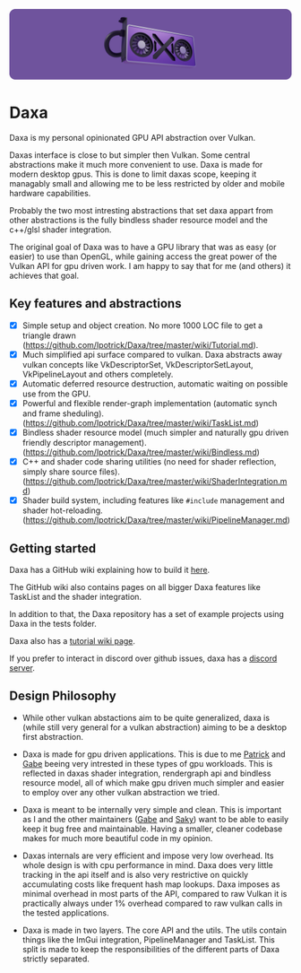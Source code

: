 <p align="center">
  <!-- <a href="https://github.com/Ipotrick/Daxa"> -->
    <img src="misc/daxa-logo.png" width="800" alt="Daxa logo">
  <!-- </a> -->
</p>

# Daxa

Daxa is my personal opinionated GPU API abstraction over Vulkan.

Daxas interface is close to but simpler then Vulkan. Some central abstractions make it much more convenient to use. 
Daxa is made for modern desktop gpus. This is done to limit daxas scope, keeping it managably small and allowing me to be less restricted by older and mobile hardware capabilities.

Probably the two most intresting abstractions that set daxa appart from other abstractions is the fully bindless shader resource model and the c++/glsl shader integration.

The original goal of Daxa was to have a GPU library that was as easy (or easier) to use than OpenGL, while gaining access the great power of the Vulkan API for gpu driven work.
I am happy to say that for me (and others) it achieves that goal.

## Key features and abstractions
- [x] Simple setup and object creation. No more 1000 LOC file to get a triangle drawn (https://github.com/Ipotrick/Daxa/tree/master/wiki/Tutorial.md).
- [x] Much simplified api surface compared to vulkan. Daxa abstracts away vulkan concepts like VkDescriptorSet, VkDescriptorSetLayout, VkPipelineLayout and others completely. 
- [x] Automatic deferred resource destruction, automatic waiting on possible use from the GPU.
- [x] Powerful and flexible render-graph implementation (automatic synch and frame sheduling). (https://github.com/Ipotrick/Daxa/tree/master/wiki/TaskList.md)
- [x] Bindless shader resource model (much simpler and naturally gpu driven friendly descriptor management). (https://github.com/Ipotrick/Daxa/tree/master/wiki/Bindless.md)
- [x] C++ and shader code sharing utilities (no need for shader reflection, simply share source files). (https://github.com/Ipotrick/Daxa/tree/master/wiki/ShaderIntegration.md)
- [x] Shader build system, including features like `#include` management and shader hot-reloading. (https://github.com/Ipotrick/Daxa/tree/master/wiki/PipelineManager.md)

## Getting started

Daxa has a GitHub wiki explaining how to build it [here](https://github.com/Ipotrick/Daxa/wiki/Building).

The GitHub wiki also contains pages on all bigger Daxa features like TaskList and the shader integration.

In addition to that, the Daxa repository has a set of example projects using Daxa in the tests folder.

Daxa also has a [tutorial wiki page](https://github.com/Ipotrick/Daxa/tree/master/wiki/Tutorial.md).

If you prefer to interact in discord over github issues, daxa has a [discord server](
https://discord.gg/MJPJvZ4FK5).

## Design Philosophy

- While other vulkan abstactions aim to be quite generalized, daxa is (while still very general for a vulkan abstraction) aiming to be a desktop first abstraction.

- Daxa is made for gpu driven applications. This is due to me [Patrick](https://www.github.com/Ipotrick) and [Gabe](https://www.github.com/GabeRundlett) beeing very intrested in these types of gpu workloads. This is reflected in daxas shader integration, rendergraph api and bindless resource model, all of which make gpu driven much simpler and easier to employ over any other vulkan abstraction we tried.

- Daxa is meant to be internally very simple and clean. This is important as I and the other maintainers ([Gabe](https://www.github.com/GabeRundlett) and [Saky](https://github.com/MatejSakmary)) want to be able to easily keep it bug free and maintainable. Having a smaller, cleaner codebase makes for much more beautiful code in my opinion.

- Daxas internals are very efficient and impose very low overhead. Its whole design is with cpu performance in mind. Daxa does very little tracking in the api itself and is also very restrictive on quickly accumulating costs like frequent hash map lookups.
Daxa imposes as minimal overhead in most parts of the API, compared to raw Vulkan it is practically always under 1% overhead compared to raw vulkan calls in the tested applications.

- Daxa is made in two layers. The core API and the utils. The utils contain things like the ImGui integration, PipelineManager and TaskList. This split is made to keep the responsibilities of the different parts of Daxa strictly separated.
